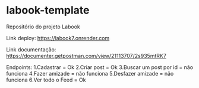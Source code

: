 # labook-template
Repositório do projeto Labook

Link deploy: https://labook7.onrender.com

Link documentação: https://documenter.getpostman.com/view/21113707/2s935mtRK7

Endpoints:
1.Cadastrar = Ok 
2.Criar post = Ok
3.Buscar um post por id = não funciona
4.Fazer amizade = não funciona
5.Desfazer amizade = não funciona
6.Ver todo o Feed = Ok